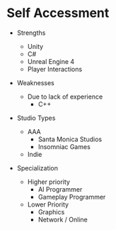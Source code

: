 # Self Accessment
  * Strengths

    - Unity
    - C#
    - Unreal Engine 4
    - Player Interactions

  * Weaknesses

    * Due to lack of experience 
      - C++

  * Studio Types
    
    - AAA
       * Santa Monica Studios
       * Insomniac Games
    - Indie
      
  * Specialization

    * Higher priority
      - AI Programmer
      - Gameplay Programmer
    * Lower Priority
      - Graphics
      - Network / Online
